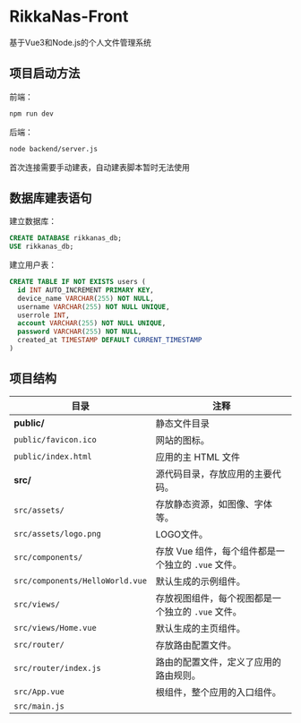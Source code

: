 

# RikkaNas-Front

基于Vue3和Node.js的个人文件管理系统

## 项目启动方法

前端：

```sh
npm run dev
```

后端：

```sh
node backend/server.js 
```

首次连接需要手动建表，自动建表脚本暂时无法使用

## 数据库建表语句

建立数据库：

```sql
CREATE DATABASE rikkanas_db;
USE rikkanas_db;
```

建立用户表：

```sql
CREATE TABLE IF NOT EXISTS users (
  id INT AUTO_INCREMENT PRIMARY KEY,
  device_name VARCHAR(255) NOT NULL,
  username VARCHAR(255) NOT NULL UNIQUE,
  userrole INT,
  account VARCHAR(255) NOT NULL UNIQUE,
  password VARCHAR(255) NOT NULL,
  created_at TIMESTAMP DEFAULT CURRENT_TIMESTAMP
)
```

## 项目结构

| 目录                            | 注释                                                |
| ------------------------------- | --------------------------------------------------- |
| **public/**                     | 静态文件目录                                        |
| `public/favicon.ico`            | 网站的图标。                                        |
| `public/index.html`             | 应用的主 HTML 文件                                  |
| **src/**                        | 源代码目录，存放应用的主要代码。                    |
| `src/assets/`                   | 存放静态资源，如图像、字体等。                      |
| `src/assets/logo.png`           | LOGO文件。                                          |
| `src/components/`               | 存放 Vue 组件，每个组件都是一个独立的 `.vue` 文件。 |
| `src/components/HelloWorld.vue` | 默认生成的示例组件。                                |
| `src/views/`                    | 存放视图组件，每个视图都是一个独立的 `.vue` 文件。  |
| `src/views/Home.vue`            | 默认生成的主页组件。                                |
| `src/router/`                   | 存放路由配置文件。                                  |
| `src/router/index.js`           | 路由的配置文件，定义了应用的路由规则。              |
| `src/App.vue`                   | 根组件，整个应用的入口组件。                        |
| `src/main.js`                   |                                                     |